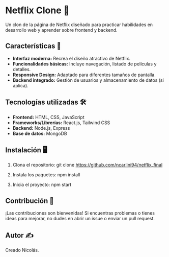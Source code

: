 # Netflix Clone 🎥

Un clon de la página de Netflix diseñado para practicar habilidades en desarrollo web y aprender sobre frontend y backend.

## Características 🚀
- **Interfaz moderna:** Recrea el diseño atractivo de Netflix.
- **Funcionalidades básicas:** Incluye navegación, listado de películas y detalles.
- **Responsive Design:** Adaptado para diferentes tamaños de pantalla.
- **Backend integrado:** Gestión de usuarios y almacenamiento de datos (si aplica).

## Tecnologías utilizadas 🛠️
- **Frontend:** HTML, CSS, JavaScript
- **Frameworks/Librerías:** React.js, Tailwind CSS
- **Backend:** Node.js, Express
- **Base de datos:** MongoDB

## Instalación 🖥️
1. Clona el repositorio:
   git clone https://github.com/ncarlini94/netflix_final

2. Instala los paquetes:
    npm install

3. Inicia el proyecto:
    npm start

## Contribución 🤝
¡Las contribuciones son bienvenidas! Si encuentras problemas o tienes ideas para mejorar, no dudes en abrir un issue o enviar un pull request.



## Autor ✍️
Creado Nicolás.
